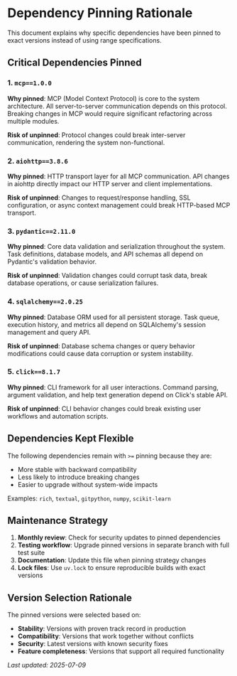 # Dependency Pinning Rationale

This document explains why specific dependencies have been pinned to exact versions instead of using range specifications.

## Critical Dependencies Pinned

### 1. `mcp==1.0.0`
**Why pinned**: MCP (Model Context Protocol) is core to the system architecture. All server-to-server communication depends on this protocol. Breaking changes in MCP would require significant refactoring across multiple modules.

**Risk of unpinned**: Protocol changes could break inter-server communication, rendering the system non-functional.

### 2. `aiohttp==3.8.6`
**Why pinned**: HTTP transport layer for all MCP communication. API changes in aiohttp directly impact our HTTP server and client implementations.

**Risk of unpinned**: Changes to request/response handling, SSL configuration, or async context management could break HTTP-based MCP transport.

### 3. `pydantic==2.11.0`
**Why pinned**: Core data validation and serialization throughout the system. Task definitions, database models, and API schemas all depend on Pydantic's validation behavior.

**Risk of unpinned**: Validation changes could corrupt task data, break database operations, or cause serialization failures.

### 4. `sqlalchemy==2.0.25`
**Why pinned**: Database ORM used for all persistent storage. Task queue, execution history, and metrics all depend on SQLAlchemy's session management and query API.

**Risk of unpinned**: Database schema changes or query behavior modifications could cause data corruption or system instability.

### 5. `click==8.1.7`
**Why pinned**: CLI framework for all user interactions. Command parsing, argument validation, and help text generation depend on Click's stable API.

**Risk of unpinned**: CLI behavior changes could break existing user workflows and automation scripts.

## Dependencies Kept Flexible

The following dependencies remain with `>=` pinning because they are:
- More stable with backward compatibility
- Less likely to introduce breaking changes
- Easier to upgrade without system-wide impacts

Examples: `rich`, `textual`, `gitpython`, `numpy`, `scikit-learn`

## Maintenance Strategy

1. **Monthly review**: Check for security updates to pinned dependencies
2. **Testing workflow**: Upgrade pinned versions in separate branch with full test suite
3. **Documentation**: Update this file when pinning strategy changes
4. **Lock files**: Use `uv.lock` to ensure reproducible builds with exact versions

## Version Selection Rationale

The pinned versions were selected based on:
- **Stability**: Versions with proven track record in production
- **Compatibility**: Versions that work together without conflicts
- **Security**: Latest versions with known security fixes
- **Feature completeness**: Versions that support all required functionality

*Last updated: 2025-07-09*
